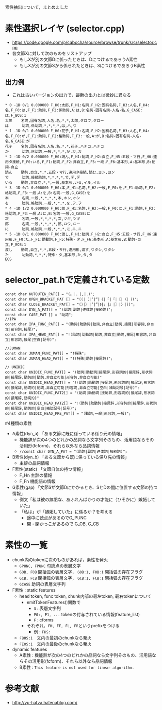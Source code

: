 素性抽出について，まとめました


# 素性選択レイヤ (selector.cpp)
- https://code.google.com/p/cabocha/source/browse/trunk/src/selector.cpp
- 各文節Xに対して次のものをリストアップ
    - もしXが別の文節Dに係ったときは、DにつけるであろうA素性
    - もしXが別の文節Sから係られたときは、SにつけるであろうB素性

## 出力例
- これは古いバージョンの出力で，最新の出力とは微妙に異なる

```
* 0 -1D 0/1 0.000000 F_H0:太郎,F_H1:名詞,F_H2:固有名詞,F_H3:人名,F_H4:名,F_F0:は,F_F1:助詞,F_F2:係助詞,A:は,B:名詞-固有名詞-人名-名,G_CASE:は,F_BOS:1
太郎    名詞,固有名詞,人名,名,*,*,太郎,タロウ,タロー
は      助詞,係助詞,*,*,*,*,は,ハ,ワ
* 1 -1D 0/1 0.000000 F_H0:花子,F_H1:名詞,F_H2:固有名詞,F_H3:人名,F_H4:名,F_F0:が,F_F1:助詞,F_F2:格助詞,F_F3:一般,A:が,B:名詞-固有名詞-人名-名,G_CASE:が
花子    名詞,固有名詞,人名,名,*,*,花子,ハナコ,ハナコ
が      助詞,格助詞,一般,*,*,*,が,ガ,ガ
* 2 -1D 0/2 0.000000 F_H0:読ん,F_H1:動詞,F_H2:自立,F_H5:五段・マ行,F_H6:連用タ接続,F_F0:いる,F_F1:動詞,F_F2:非自立,F_F5:一段,F_F6:基本形,A:基本形,B:動詞-自立
読ん    動詞,自立,*,*,五段・マ行,連用タ接続,読む,ヨン,ヨン
で      助詞,接続助詞,*,*,*,*,で,デ,デ
いる    動詞,非自立,*,*,一段,基本形,いる,イル,イル
* 3 -1D 0/1 0.000000 F_H0:本,F_H1:名詞,F_H2:一般,F_F0:を,F_F1:助詞,F_F2:格助詞,F_F3:一般,A:を,B:名詞-一般,G_CASE:を
本      名詞,一般,*,*,*,*,本,ホン,ホン
を      助詞,格助詞,一般,*,*,*,を,ヲ,ヲ
* 4 -1D 1/2 0.000000 F_H0:郎,F_H1:名詞,F_H2:一般,F_F0:に,F_F1:助詞,F_F2:格助詞,F_F3:一般,A:に,B:名詞-一般,G_CASE:に
次      名詞,一般,*,*,*,*,次,ツギ,ツギ
郎      名詞,一般,*,*,*,*,郎,ロウ,ロー
に      助詞,格助詞,一般,*,*,*,に,ニ,ニ
* 5 -1D 0/1 0.000000 F_H0:渡し,F_H1:動詞,F_H2:自立,F_H5:五段・サ行,F_H6:連用形,F_F0:た,F_F1:助動詞,F_F5:特殊・タ,F_F6:基本形,A:基本形,B:動詞-自立,F_EOS:1
渡し    動詞,自立,*,*,五段・サ行,連用形,渡す,ワタシ,ワタシ
た      助動詞,*,*,*,特殊・タ,基本形,た,タ,タ
EOS
```

# selector_pat.hで定義されている定数
```
const char KUTOUTEN_PAT[] = "(。|、|,|.)";
const char OPEN_BRACKET_PAT [] = "((|（|‘|“|《|「|『|［|〈|｛)";
const char CLOSE_BRACKET_PAT[] = "()|）|’|”|》|」|』|］|〉|｝)";
const char DYN_A_PAT[] = "(助詞|副詞|連体詞|接続詞)";
const char CASE_PAT [] = "助詞";
//IPA
const char IPA_FUNC_PAT[] = "(助詞|助動詞|動詞,非自立|動詞,接尾|形容詞,非自立|形容詞,接尾)";
const char IPA_HEAD_PAT[] = "!(助詞|助動詞|動詞,非自立|動詞,接尾|形容詞,非自立|形容詞,接尾|空白|記号)";

//JUMAN
const char JUMAN_FUNC_PAT[] = "!特殊";
const char JUMAN_HEAD_PAT[] = "!(特殊|助詞|接尾辞)";

// UNIDIC
const char UNIDIC_FUNC_PAT[] = "(助詞|助動詞|接尾辞,形容詞的|接尾辞,形状詞的|接尾辞,動詞的|動詞,非自立可能|形容詞,非自立可能)"
const char UNIDIC_HEAD_PAT[] = "!(助詞|助動詞|接尾辞,形容詞的|接尾辞,形状詞的|接尾辞,動詞的|動詞,非自立可能|形容詞,非自立可能|空白|補助記号|記号)";
const char UNIDIC_FUNC_PAT2[] = "(助詞|助動詞|接尾辞,形容詞的|接尾辞,形状詞的|接尾辞,動詞的)"
const char UNIDIC_HEAD_PAT2[] = "!(助詞|助動詞|接尾辞,形容詞的|接尾辞,形状詞的|接尾辞,動詞的|空白|補助記号|記号)";
const char UNIDIC_HEAD_PRE_PAT[] = "(動詞,一般|形容詞,一般)";
```


#4種類の素性
- A素性(dyn_a) 「ある文節に既に係っている係り元の情報」
    - 機能辞が次の4つのどれかの品詞なら文字列そのもの、活用語ならその活用形(fcform)、それら以外なら品詞情報
    - ``//const char DYN_A_PAT = "(助詞|副詞|連体詞|接続詞)";``
- B素性(dyn_b) 「ある文節から既に係っている係り先の情報」
    - 主辞の品詞情報
- F素性(static) 「文節自体の持つ情報」
    - F_Hn 主辞の情報
    - F_Fn 機能語の情報
- G素性(gap) 「文節Sが文節Dにかかるとき、SとDの間に位置する文節の持つ情報」
    - 例文「私は彼の無垢な、あふれんばかりの才能に（ひそかに）嫉妬していた」
    - 「私は」が「嫉妬していた」に係るか？を考える
        - 途中に読点があるのでG_PUNC
        - 開・閉かっこがあるので G_OB, G_CB

# 素性の一覧
- chunk内のtokenに次のものがあれば，素性を発火
    - ``GPUNC, FPUNC`` 句読点の表層文字
    - ``GOB, FOB`` 開括弧の表層文字， ``GOB:1, FOB:1`` 開括弧の存在フラグ
    - ``GCB, FCB`` 閉括弧の表層文字， ``GCB:1, FCB:1`` 閉括弧の存在フラグ
    - ``GCASE`` 助詞の表層文字列	
- F素性 : static features
    - head token, func token, chunk内部の最左token, 最右tokenについて
        - emitTokenFeatures()関数で
            - ``S:`` 表層文字列
            - ``P0:, P1, ...`` tokenの付与されている情報(feature_list)
            - ``F:`` cforms
        - それぞれ，``FH, FF, FL, FR``というprefixをつける
            - 例 : ``FHS:``
    - ``FBOS:1``　文内の最初のchunkなら発火
    - ``FEOS:1``　文内の最後のchunkなら発火
- dynamic features
    - A素性 : 機能辞が次の4つのどれかの品詞なら文字列そのもの、活用語ならその活用形(fcform)、それら以外なら品詞情報
    - B素性 : ``This feature is not used for linear algorithm.``


# 参考文献
- http://yu-hatva.hatenablog.com/
